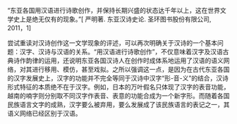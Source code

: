 “东亚各国用汉语进行诗歌创作，并保持长期兴盛的状态达千年以上，这在世界文学史上是绝无仅有的现象。”[  严明著. 东亚汉诗史论. 圣环图书股份有限公司, 2011，1]

尝试重读对汉诗创作这一文学现象的评述，可以再次明确关于汉诗的一个基本问题：汉字、汉诗与汉语的关系。“用汉语进行诗歌创作”，不仅意味着汉字及汉语古典诗作韵律的运用，还说明东亚各国汉诗人在创作时成体系地运用了汉语的语义网络，对其进行移用、模仿，甚至戏拟。之所以强调这一点，是因为在古代东亚各国的汉字发展史上，汉字的功能并不完全等同于汉诗中汉字“形-音-义”的结合，汉诗形式特征的本质绝不在于汉字。例如，日本的万叶假名只体现了汉字的表音功能，越南的喃字则分别取不同汉字作表音、表意的功能合成为一个新字形。而随着各国民族语言文字的成熟，汉字要么被弃用，要么发展成了该民族语言的表记之一，其语义网络已经区别于汉语。